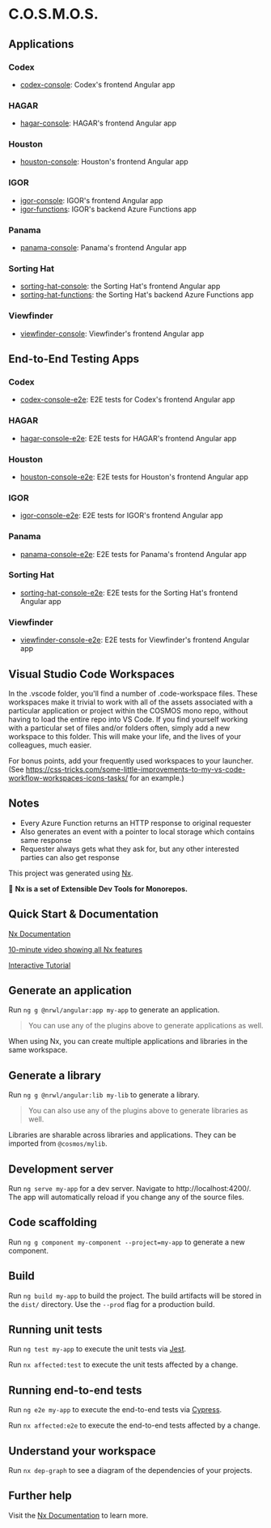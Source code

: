 # C.O.S.M.O.S.

## Applications

### Codex
* [codex-console](https://github.com/wrdsb/cosmos/tree/master/apps/codex-console): Codex's frontend Angular app

### HAGAR
* [hagar-console](https://github.com/wrdsb/cosmos/tree/master/apps/hagar-console): HAGAR's frontend Angular app

### Houston
* [houston-console](https://github.com/wrdsb/cosmos/tree/master/apps/houston-console): Houston's frontend Angular app

### IGOR
* [igor-console](https://github.com/wrdsb/cosmos/tree/master/apps/igor-console): IGOR's frontend Angular app
* [igor-functions](https://github.com/wrdsb/cosmos/tree/master/apps/igor-functions): IGOR's backend Azure Functions app

### Panama
* [panama-console](https://github.com/wrdsb/cosmos/tree/master/apps/panama-console): Panama's frontend Angular app

### Sorting Hat
* [sorting-hat-console](https://github.com/wrdsb/cosmos/tree/master/apps/sorting-hat-console): the Sorting Hat's frontend Angular app
* [sorting-hat-functions](https://github.com/wrdsb/cosmos/tree/master/apps/sorting-hat-functions): the Sorting Hat's backend Azure Functions app

### Viewfinder
* [viewfinder-console](https://github.com/wrdsb/cosmos/tree/master/apps/viewfinder-console): Viewfinder's frontend Angular app


## End-to-End Testing Apps

### Codex
* [codex-console-e2e](https://github.com/wrdsb/cosmos/tree/master/apps/codex-console-e2e): E2E tests for Codex's frontend Angular app

### HAGAR
* [hagar-console-e2e](https://github.com/wrdsb/cosmos/tree/master/apps/hagar-console-e2e): E2E tests for HAGAR's frontend Angular app

### Houston
* [houston-console-e2e](https://github.com/wrdsb/cosmos/tree/master/apps/houston-console-e2e): E2E tests for Houston's frontend Angular app

### IGOR
* [igor-console-e2e](https://github.com/wrdsb/cosmos/tree/master/apps/igor-console-e2e): E2E tests for IGOR's frontend Angular app

### Panama
* [panama-console-e2e](https://github.com/wrdsb/cosmos/tree/master/apps/panama-console-e2e): E2E tests for Panama's frontend Angular app

### Sorting Hat
* [sorting-hat-console-e2e](https://github.com/wrdsb/cosmos/tree/master/apps/sorting-hat-console-e2e): E2E tests for the Sorting Hat's frontend Angular app

### Viewfinder
* [viewfinder-console-e2e](https://github.com/wrdsb/cosmos/tree/master/apps/viewfinder-console-e2e): E2E tests for Viewfinder's frontend Angular app


## Visual Studio Code Workspaces
In the .vscode folder, you'll find a number of .code-workspace files. These workspaces make it trivial to work with all of the assets associated with a particular application or project within the COSMOS mono repo, without having to load the entire repo into VS Code. If you find yourself working with a particular set of files and/or folders often, simply add a new workspace to this folder. This will make your life, and the lives of your colleagues, much easier.

For bonus points, add your frequently used workspaces to your launcher. (See https://css-tricks.com/some-little-improvements-to-my-vs-code-workflow-workspaces-icons-tasks/ for an example.)

## Notes
* Every Azure Function returns an HTTP response to original requester
* Also generates an event with a pointer to local storage which contains same response
* Requester always gets what they ask for, but any other interested parties can also get response


This project was generated using [Nx](https://nx.dev).

🔎 **Nx is a set of Extensible Dev Tools for Monorepos.**

## Quick Start & Documentation

[Nx Documentation](https://nx.dev/angular)

[10-minute video showing all Nx features](https://nx.dev/angular/getting-started/what-is-nx)

[Interactive Tutorial](https://nx.dev/angular/tutorial/01-create-application)

## Generate an application

Run `ng g @nrwl/angular:app my-app` to generate an application.

> You can use any of the plugins above to generate applications as well.

When using Nx, you can create multiple applications and libraries in the same workspace.

## Generate a library

Run `ng g @nrwl/angular:lib my-lib` to generate a library.

> You can also use any of the plugins above to generate libraries as well.

Libraries are sharable across libraries and applications. They can be imported from `@cosmos/mylib`.

## Development server

Run `ng serve my-app` for a dev server. Navigate to http://localhost:4200/. The app will automatically reload if you change any of the source files.

## Code scaffolding

Run `ng g component my-component --project=my-app` to generate a new component.

## Build

Run `ng build my-app` to build the project. The build artifacts will be stored in the `dist/` directory. Use the `--prod` flag for a production build.

## Running unit tests

Run `ng test my-app` to execute the unit tests via [Jest](https://jestjs.io).

Run `nx affected:test` to execute the unit tests affected by a change.

## Running end-to-end tests

Run `ng e2e my-app` to execute the end-to-end tests via [Cypress](https://www.cypress.io).

Run `nx affected:e2e` to execute the end-to-end tests affected by a change.

## Understand your workspace

Run `nx dep-graph` to see a diagram of the dependencies of your projects.

## Further help

Visit the [Nx Documentation](https://nx.dev/angular) to learn more.

